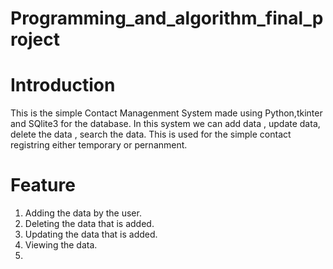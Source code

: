 # Programming_and_algorithm_final_project

# Introduction
   This is the simple Contact Managenment System made using Python,tkinter and SQlite3 for the database.
   In this system we can add data , update data, delete the data , search the data. This is used for the simple 
   contact registring either temporary or pernanment.

# Feature
1. Adding the data by the user.
2. Deleting the data that is added.
3. Updating the data that is added.
4. Viewing the data.
5. 

